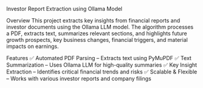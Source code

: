 Investor Report Extraction using Ollama Model

Overview
This project extracts key insights from financial reports and investor documents using the Ollama LLM model. The algorithm processes a PDF, extracts text, summarizes relevant sections, and highlights future growth prospects, key business changes, financial triggers, and material impacts on earnings.

Features
✅ Automated PDF Parsing – Extracts text using PyMuPDF
✅ Text Summarization – Uses Ollama LLM for high-quality summaries
✅ Key Insight Extraction – Identifies critical financial trends and risks
✅ Scalable & Flexible – Works with various investor reports and company filings
